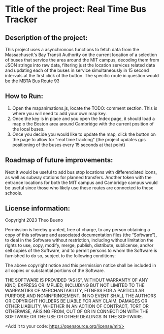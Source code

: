 #  Title of the project: Real Time Bus Tracker

## Description of the project:
 
 This project uses a asynchronous functions to fetch data from the Massachusett's Bay Transit Authority on the current location of a selection of buses that service the area around the MIT campus, decoding them from JSON strings into raw data, filtering just the location services related data and updating each of the buses in service simultaneously in 15 second intervals at the first click of the button. The specific route in question would be the MBTA Bus Route 93 

## How to Run:
 1. Open the mapanimations.js, locate the TODO: comment section. This is where you will need to add your own map key.
 2. Once the key is in place and you open the Index page, it should load a map o the Boston area around Cambridge with the current position of the local buses.
 3. Once you decide you would like to update the map, click the button on the page to allow for "real time tracking" (the project updates gps positioning of the buses every 15 seconds at that point)

## Roadmap of future improvements: 

 Next it would be useful to add bus stop locations with differenciated icons, as well as subway stations for planned transfers. Another token with the entrance locations for both the MIT campus and Cambridge campus would be useful since those who likely use these routes are connected to these schools.

## License information: 

Copyright 2023 Theo Bueno

Permission is hereby granted, free of charge, to any person obtaining a copy of this software and associated documentation files (the “Software”), to deal in the Software without restriction, including without limitation the rights to use, copy, modify, merge, publish, distribute, sublicense, and/or sell copies of the Software, and to permit persons to whom the Software is furnished to do so, subject to the following conditions:

The above copyright notice and this permission notice shall be included in all copies or substantial portions of the Software.

THE SOFTWARE IS PROVIDED “AS IS”, WITHOUT WARRANTY OF ANY KIND, EXPRESS OR IMPLIED, INCLUDING BUT NOT LIMITED TO THE WARRANTIES OF MERCHANTABILITY, FITNESS FOR A PARTICULAR PURPOSE AND NONINFRINGEMENT. IN NO EVENT SHALL THE AUTHORS OR COPYRIGHT HOLDERS BE LIABLE FOR ANY CLAIM, DAMAGES OR OTHER LIABILITY, WHETHER IN AN ACTION OF CONTRACT, TORT OR OTHERWISE, ARISING FROM, OUT OF OR IN CONNECTION WITH THE SOFTWARE OR THE USE OR OTHER DEALINGS IN THE SOFTWARE.

<Add it to your code: https://opensource.org/license/mit/>